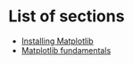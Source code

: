 # List of sections

- [Installing Matplotlib](matplotlib_installation.md)
- [Matplotlib fundamentals](Matplotlib_fundamentals.md)
